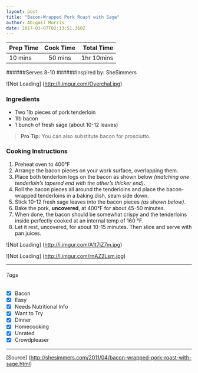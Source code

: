 ```yaml
---
layout: post
title: "Bacon-Wrapped Pork Roast with Sage"
author: Abigail Morris
date: 2017-01-07T02:13:51.360Z
---
```


| Prep Time  | Cook Time    | Total Time  |
| ---------- |:------------:| -----------:|
| 10 mins    | 50 mins      | 1hr 10mins |


######Serves 8-10
######Inspired by: SheSimmers

![Not Loading] (http://i.imgur.com/Oyerchal.jpg)

### Ingredients

* Two 1lb pieces of pork tenderloin
* 1lb bacon
* 1 bunch of fresh sage (about 10-12 leaves)

> **Pro Tip:** You can also substitute bacon for prosciutto.

### Cooking Instructions

1. Preheat oven to 400°F
2. Arrange the bacon pieces on your work surface, overlapping them.
3. Place both tenderloin logs on the bacon as shown below *(matching one tenderloin’s tapered end with the other’s thicker end)*.
4. Roll the bacon pieces all around the tenderloins and place the bacon-wrapped tenderloins in a baking dish, seam side down.
5. Stick 10-12 fresh sage leaves into the bacon pieces *(as shown below)*.
6. Bake the pork, **uncovered**, at 400°F for about 45-50 minutes.
7. When done, the bacon should be somewhat crispy and the tenderloins inside perfectly cooked at an internal temp of 160 °F.
8. Let it rest, uncovered, for about 10-15 minutes. Then slice and serve with pan juices.

![Not Loading] (http://i.imgur.com/A1t7iZ7m.jpg)

![Not Loading] (http://i.imgur.com/rnAZ2Lsm.jpg)

---

###### Tags
- [x] Bacon
- [x] Easy
- [x] Needs Nutritional Info
- [x] Want to Try
- [x] Dinner
- [x] Homecooking
- [x] Unrated
- [x] Crowdpleaser

---

[Source] (http://shesimmers.com/2011/04/bacon-wrapped-pork-roast-with-sage.html)

